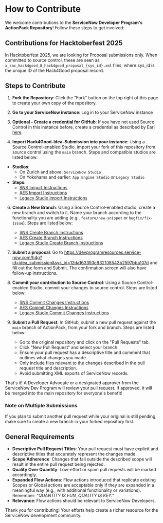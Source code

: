 # How to Contribute

We welcome contributions to the **ServiceNow Developer Program's ActionPack Repository**! Follow these steps to get involved:

## Contributions for Hacktoberfest 2025
In Hacktoberfest 2025, we are looking for Proposal submissions only. When committed to source control, these are seen as `x_snc_hack4good_0_hack4good_proposal_{sys_id}.xml` files, where sys_id is the unique ID of the Hack4Good proposal record.

## Steps to Contribute

1. **Fork the Repository**: Click the "Fork" button on the top right of this page to create your own copy of the repository.

2. **Go to your ServiceNow instance**: Log in to your ServiceNow instance

3. **Optional - Create a credential for GitHub**: If you have not used Source Control in this instance before, create a credential as described by Earl [here](https://www.servicenow.com/community/developer-advocate-blog/source-control-in-servicenow-studio-complete-walkthrough/ba-p/3356303#create-a-credential-in-servicenow).

4. **Import Hack4Good-Idea-Submission into your instance**: Using a Source Control-enabled Studio, import your fork of this repository from source control using the `main` branch. Steps and compatible studios are listed below:
  - **Studios**:
    - On Zurich and above: `ServiceNow Studio`
    - On Yokohama and earlier: `App Engine Studio` or `Legacy Studio`
  - **Steps**:
    - [SNS Import Instructions](http://servicenow.com/docs/bundle/zurich-application-development/page/build/servicenow-studio/task/sns-sc-import-app-source-control.html)
    - [AES Import Instructions](http://servicenow.com/docs/bundle/yokohama-application-development/page/build/app-engine-studio/task/source-control-import.html)
    - [Legacy Studio Import Instructions](https://www.servicenow.com/docs/bundle/yokohama-application-development/page/build/applications/task/t_ImportAppFromSourceControl.html)

6. **Create a New Branch**: Using a Source Control-enabled studio, create a new branch and switch to it. Name your branch according to the functionality you are adding (e.g., `feature/new-snippet` or `bugfix/fix-issue`). Steps are listed below:
   - [SNS Create Branch Instructions](https://www.servicenow.com/docs/bundle/zurich-application-development/page/build/servicenow-studio/concept/sns-sc-create-versions-branches-git.html#title_sns-sc-create-repo-branch)
   - [AES Create Branch Instructions](https://www.servicenow.com/docs/bundle/yokohama-application-development/page/build/app-engine-studio/concept/create-versions-branches-git.html#title_source-control-create-branch)
   - [Legacy Studio Create Branch Instructions](https://www.servicenow.com/docs/bundle/yokohama-application-development/page/build/applications/task/t_CreateBranch.html)

7. **Submit a proposal**: Go to https://devprogramresources.service-now.com/h4g?id=idea_submission&sys_id=12da163393c832108543b2597bba107d and fill out the form and Submit. The confirmation screen will also have follow-up instructions.

8. **Commit your contribution to Source Control**: Using a Source Control-enabled Studio, commit your changes to source control. Steps are listed below:
   - [SNS Commit Changes Instructions](https://www.servicenow.com/docs/bundle/zurich-application-development/page/build/servicenow-studio/task/sns-sc-commit-changes-to-repository.html)
   - [AES Commit Changes Instructions](https://www.servicenow.com/docs/bundle/yokohama-application-development/page/build/app-engine-studio/task/source-control-commit-changes.html)
   - [Legacy Studio Commit Changes Instructions](https://www.servicenow.com/docs/bundle/yokohama-application-development/page/build/applications/task/t_CommitChanges.html)

9. **Submit a Pull Request**: In GitHub, submit a new pull request against the `main` branch of ActionPack, from your fork and branch. Steps are listed below:
   - Go to the original repository and click on the "Pull Requests" tab.
   - Click "New Pull Request" and select your branch.
   - Ensure your pull request has a descriptive title and comment that outlines what changes you made.
   - Only include files relevant to the changes described in the pull request title and description.
   - Avoid submitting XML exports of ServiceNow records.

That's it! A Developer Advocate or a designated approver from the ServiceNow Dev Program will review your pull request. If approved, it will be merged into the main repository for everyone's benefit!

### Note on Multiple Submissions
If you plan to submit another pull request while your original is still pending, make sure to create a new branch in your forked repository first.

## General Requirements

- **Descriptive Pull Request Titles**: Your pull request must have explicit and descriptive titles that accurately represent the changes made.
- **Scope Adherence**: Changes that fall outside the described scope will result in the entire pull request being rejected.
- **Quality Over Quantity**: Low-effort or spam pull requests will be marked accordingly.
- **Expanded Flow Actions**: Flow actions introduced that replicate existing Scopes or Global actions are acceptable only if they are expanded in a meaningful way (e.g., with additional functionality or variations). Remember: *"QUANTITY IS FUN, QUALITY IS KEY."*
- **Relevance**: Flow actions should be relevant to ServiceNow Developers.

Thank you for contributing! Your efforts help create a richer resource for the ServiceNow development community.